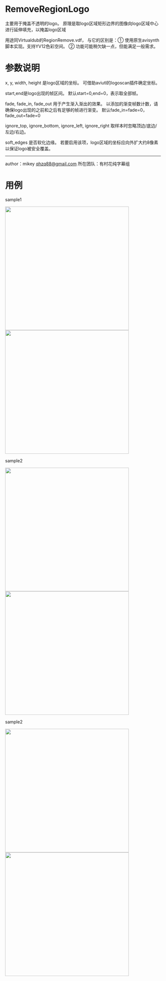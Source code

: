 # RemoveRegionLogo

主要用于掩盖不透明的logo。
原理是取logo区域矩形边界的图像向logo区域中心进行延伸填充，以掩盖logo区域

用途同Virtualdub的RegionRemove.vdf，
与它的区别是：① 使用原生avisynth脚本实现。支持YV12色彩空间。
               ② 功能可能稍欠缺一点，但能满足一般需求。


# 参数说明
 
 x, y, width, height 是logo区域的坐标。
               可借助aviutl的logoscan插件确定坐标。
               
 start,end是logo出现的帧区间。
              默认start=0,end=0，表示取全部帧。
              
 fade, fade_in, fade_out 用于产生渐入渐出的效果。
               以添加的渐变帧数计数，请确保logo出现的之前和之后有足够的帧进行渐变。
               默认fade_in=fade=0，fade_out=fade=0

 ignore_top, ignore_bottom, ignore_left, ignore_right 取样本时忽略顶边/底边/左边/右边。
 
 soft_edges 是否软化边缘。
               若要启用该项，logo区域的坐标应向外扩大约8像素以保证logo被安全覆盖。

------------
 author：mikey
 qhzq88@gmail.com
 所在团队：有村花纯字幕组


# 用例
sample1

<img src="https://cloud.githubusercontent.com/assets/4646469/25834226/0b9afd18-34a9-11e7-87b1-8f5c29a17452.jpg" alt="" width="400"/><img src="https://cloud.githubusercontent.com/assets/4646469/25834232/11cc89cc-34a9-11e7-9550-34db8d44ef8a.jpg" alt="" width="400"/>

sample2

<img src="https://cloud.githubusercontent.com/assets/4646469/25834254/21befbc6-34a9-11e7-9ecc-73abb593986a.jpg" alt="" width="400"/><img src="https://cloud.githubusercontent.com/assets/4646469/25834233/11fea3e4-34a9-11e7-97a6-bc5db3a25472.jpg" alt="" width="400"/>

sample2

<img src="https://cloud.githubusercontent.com/assets/4646469/25834255/24ad1b60-34a9-11e7-83d2-e741ab380d9f.jpg" alt="" width="400"/><img src="https://cloud.githubusercontent.com/assets/4646469/25834234/12245bca-34a9-11e7-96c7-d524a3bacfc0.jpg" alt="" width="400"/>
